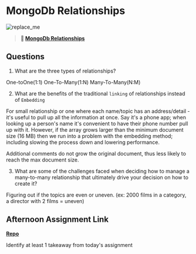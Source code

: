 # MongoDb Relationships

![replace_me](https://codeworks.blob.core.windows.net/public/assets/img/illustrations/placeholder.svg)

> **📖 [MongoDb Relationships](https://codeworksacademy.com/fs-student-guide/resources/wk5/02-Relationships)**

## Questions

1. What are the three types of relationships?

One-toOne(1:1)
One-To-Many(1:N)
Many-To-Many(N:M)

2. What are the benefits of the traditional `linking` of relationships instead of `Embedding`

For small relationship or one where each name/topic has an address/detail - it's useful to pull up all the information at once. Say it's a phone app; when looking up a person's name it's convenient to have their phone number pull up with it.
However, if the array grows larger than the minimum document size (16 MB) then we run into a problem with the embedding method; including slowing the process down and lowering performance.

Additional comments do not grow the original document, thus less likely to reach the max document size.


3. What are some of the challenges faced when deciding how to manage a many-to-many relationship that ultimately drive your decision on how to create it?

Figuring out if the topics are even or uneven. (ex: 2000 films in a category, a director with 2 films = uneven)

## Afternoon Assignment Link

**[Repo](https://github.com/rachel-gamble/gregslist-node)**

Identify at least 1 takeaway from today's assignment
